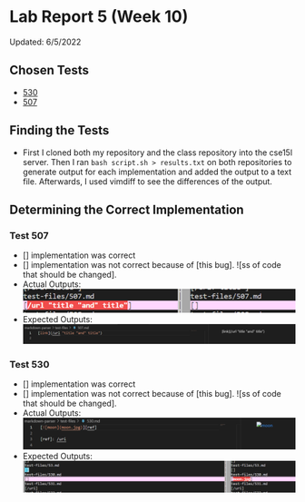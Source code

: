 # Lab Report 5 (Week 10)   
Updated: 6/5/2022  
## Chosen Tests
- [530](https://github.com/nidhidhamnani/markdown-parser/blob/main/test-files/530.md)
- [507](https://github.com/nidhidhamnani/markdown-parser/blob/main/test-files/507.md)

## Finding the Tests  
- First I cloned both my repository and the class repository into the cse15l server. Then I ran `bash script.sh > results.txt` on both repositories to generate output for each implementation and added the output to a text file. Afterwards, I used vimdiff to see the differences of the output.

## Determining the Correct Implementation 

### Test 507
- [] implementation was correct
- [] implementation was not correct because of [this bug]. ![ss of code that should be changed].
- Actual Outputs: ![screenshot of actual output](Images\report-5\507.png)
- Expected Outputs: ![screenshot of expected output](Images\report-5\507-expected.png)


### Test 530
- [] implementation was correct
- [] implementation was not correct because of [this bug]. ![ss of code that should be changed].
- Actual Outputs: ![screenshot of actual output](Images\report-5\530-expected.png)
- Expected Outputs: ![screenshot of expected output](Images\report-5\test530.png)